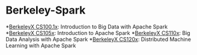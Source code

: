 # Berkeley-Spark
*[BerkeleyX CS100.1x](https://courses.edx.org/courses/BerkeleyX/CS100.1x/1T2015/course/): Introduction to Big Data with Apache Spark
*[BerkeleyX CS105x](https://www.edx.org/course/introduction-apache-spark-uc-berkeleyx-cs105x): Introduction to Apache Spark
*[BerkeleyX CS110x](https://www.edx.org/course/big-data-analysis-apache-spark-uc-berkeleyx-cs110x): Big Data Analysis with Apache Spark
*[BerkeleyX CS120x](https://www.edx.org/course/distributed-machine-learning-apache-uc-berkeleyx-cs120x): Distributed Machine Learning with Apache Spark
